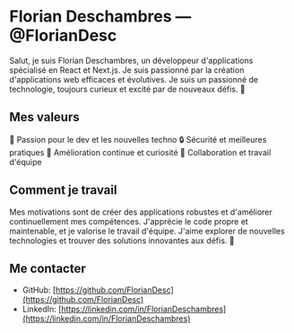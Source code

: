 # Florian Deschambres — @FlorianDesc

Salut, je suis Florian Deschambres, un développeur d'applications spécialisé en React et Next.js. Je suis passionné par la création d'applications web efficaces et évolutives. Je suis un passionné de technologie, toujours curieux et excité par de nouveaux défis. 🚀

## Mes valeurs

🌟 Passion pour le dev et les nouvelles techno
🔒 Sécurité et meilleures pratiques
🌱 Amélioration continue et curiosité
🤝 Collaboration et travail d'équipe

## Comment je travail

Mes motivations sont de créer des applications robustes et d'améliorer continuellement mes compétences. J'apprécie le code propre et maintenable, et je valorise le travail d'équipe. J'aime explorer de nouvelles technologies et trouver des solutions innovantes aux défis. 💭

## Me contacter

- GitHub: [https://github.com/FlorianDesc](https://github.com/FlorianDesc)
- LinkedIn: [https://linkedin.com/in/FlorianDeschambres](https://linkedin.com/in/FlorianDeschambres)

<!--
## Projets

- [Projet 1](https://github.com/votreutilisateurgithub/projet1)
- [Projet 2](https://github.com/votreutilisateurgithub/projet2)
-->

